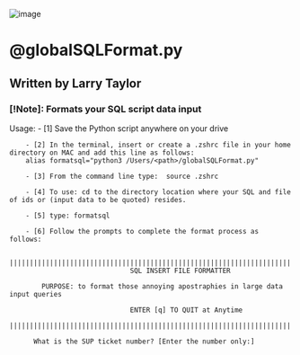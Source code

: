 
![image](https://github.com/larrytaylor-taulia/formatter/assets/127804365/2fcb967e-0b37-4592-a7b1-477c6662ed21)

# @globalSQLFormat.py
## Written by Larry Taylor

### [!Note]: Formats your SQL script data input

 Usage: - [1] Save the Python script anywhere on your drive

        - [2] In the terminal, insert or create a .zshrc file in your home directory on MAC and add this line as follows: 
        alias formatsql="python3 /Users/<path>/globalSQLFormat.py"

        - [3] From the command line type:  source .zshrc

        - [4] To use: cd to the directory location where your SQL and file of ids or (input data to be quoted) resides.

        - [5] type: formatsql

        - [6] Follow the prompts to complete the format process as follows:
  ```
        ||||||||||||||||||||||||||||||||||||||||||||||||||||||||||||||||||||||||||||||
                                SQL INSERT FILE FORMATTER
  
          PURPOSE: to format those annoying apostraphies in large data input queries
    
                                ENTER [q] TO QUIT at Anytime
        ||||||||||||||||||||||||||||||||||||||||||||||||||||||||||||||||||||||||||||||

        What is the SUP ticket number? [Enter the number only:] 
```
